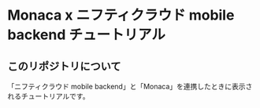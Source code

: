# Monaca x ニフティクラウド mobile backend チュートリアル

## このリポジトリについて
「ニフティクラウド mobile backend」と「Monaca」を連携したときに表示されるチュートリアルです。
